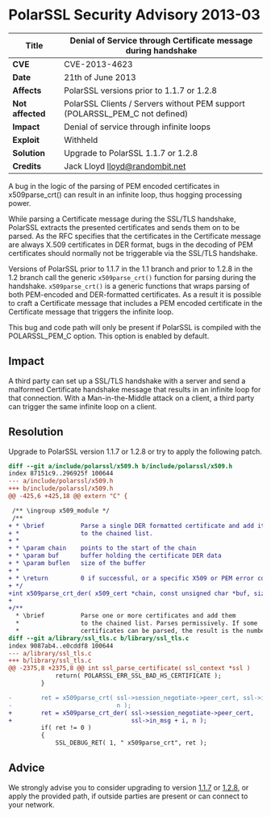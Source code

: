 # PolarSSL Security Advisory 2013-03

**Title** |  Denial of Service through Certificate message during handshake
---|---
**CVE** |  CVE-2013-4623
**Date** |  21th of June 2013
**Affects** |  PolarSSL versions prior to 1.1.7 or 1.2.8
**Not affected** |  PolarSSL Clients / Servers without PEM support<br>(POLARSSL_PEM_C not defined)
**Impact** |  Denial of service through infinite loops
**Exploit** |  Withheld
**Solution** |  Upgrade to PolarSSL 1.1.7 or 1.2.8
**Credits** |  Jack Lloyd [lloyd@randombit.net](mailto:lloyd@randombit.net)

A bug in the logic of the parsing of PEM encoded certificates in
x509parse_crt() can result in an infinite loop, thus hogging processing power.

While parsing a Certificate message during the SSL/TLS handshake, PolarSSL
extracts the presented certificates and sends them on to be parsed. As the RFC
specifies that the certificates in the Certificate message are always X.509
certificates in DER format, bugs in the decoding of PEM certificates should
normally not be triggerable via the SSL/TLS handshake.

Versions of PolarSSL prior to 1.1.7 in the 1.1 branch and prior to 1.2.8 in
the 1.2 branch call the generic `x509parse_crt()` function for parsing during
the handshake. `x509parse_crt()` is a generic functions that wraps parsing of
both PEM-encoded and DER-formatted certificates. As a result it is possible to
craft a Certificate message that includes a PEM encoded certificate in the
Certificate message that triggers the infinite loop.

This bug and code path will only be present if PolarSSL is compiled with the
POLARSSL_PEM_C option. This option is enabled by default.

## Impact

A third party can set up a SSL/TLS handshake with a server and send a
malformed Certificate handshake message that results in an infinite loop for
that connection. With a Man-in-the-Middle attack on a client, a third party
can trigger the same infinite loop on a client.

## Resolution

Upgrade to PolarSSL version 1.1.7 or 1.2.8 or try to apply the following
patch.



```diff
diff --git a/include/polarssl/x509.h b/include/polarssl/x509.h
index 87151c9..296925f 100644
--- a/include/polarssl/x509.h
+++ b/include/polarssl/x509.h
@@ -425,6 +425,18 @@ extern "C" {

 /** \ingroup x509_module */
 /**
+ * \brief          Parse a single DER formatted certificate and add it
+ *                 to the chained list.
+ *
+ * \param chain    points to the start of the chain
+ * \param buf      buffer holding the certificate DER data
+ * \param buflen   size of the buffer
+ *
+ * \return         0 if successful, or a specific X509 or PEM error code
+ */
+int x509parse_crt_der( x509_cert *chain, const unsigned char *buf, size_t buflen );
+
+/**
  * \brief          Parse one or more certificates and add them
  *                 to the chained list. Parses permissively. If some
  *                 certificates can be parsed, the result is the number
diff --git a/library/ssl_tls.c b/library/ssl_tls.c
index 9087ab4..e0cddf8 100644
--- a/library/ssl_tls.c
+++ b/library/ssl_tls.c
@@ -2375,8 +2375,8 @@ int ssl_parse_certificate( ssl_context *ssl )
             return( POLARSSL_ERR_SSL_BAD_HS_CERTIFICATE );
         }

-        ret = x509parse_crt( ssl->session_negotiate->peer_cert, ssl->in_msg + i,
-                             n );
+        ret = x509parse_crt_der( ssl->session_negotiate->peer_cert,
+                                 ssl->in_msg + i, n );
         if( ret != 0 )
         {
             SSL_DEBUG_RET( 1, " x509parse_crt", ret );
```


## Advice

We strongly advise you to consider upgrading to version
[1.1.7](/tech-updates/releases/polarssl-1.1.7-released) or
[1.2.8](/tech-updates/releases/polarssl-1.2.8-released), or apply the provided
path, if outside parties are present or can connect to your network.
